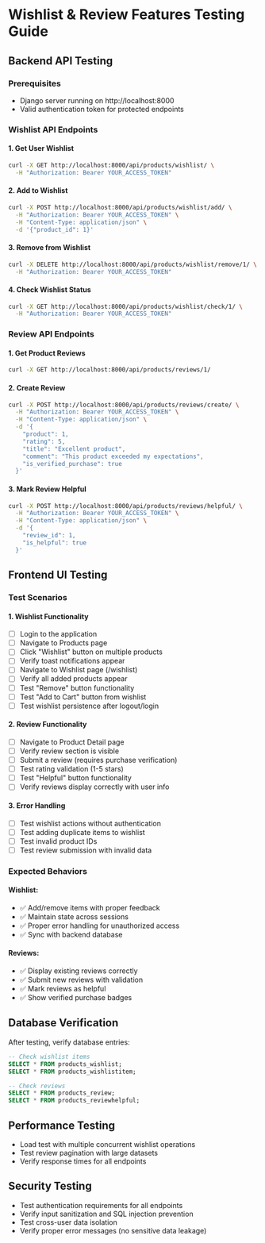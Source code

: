 # Wishlist & Review Features Testing Guide

## Backend API Testing

### Prerequisites
- Django server running on http://localhost:8000
- Valid authentication token for protected endpoints

### Wishlist API Endpoints

#### 1. Get User Wishlist
```bash
curl -X GET http://localhost:8000/api/products/wishlist/ \
  -H "Authorization: Bearer YOUR_ACCESS_TOKEN"
```

#### 2. Add to Wishlist
```bash
curl -X POST http://localhost:8000/api/products/wishlist/add/ \
  -H "Authorization: Bearer YOUR_ACCESS_TOKEN" \
  -H "Content-Type: application/json" \
  -d '{"product_id": 1}'
```

#### 3. Remove from Wishlist
```bash
curl -X DELETE http://localhost:8000/api/products/wishlist/remove/1/ \
  -H "Authorization: Bearer YOUR_ACCESS_TOKEN"
```

#### 4. Check Wishlist Status
```bash
curl -X GET http://localhost:8000/api/products/wishlist/check/1/ \
  -H "Authorization: Bearer YOUR_ACCESS_TOKEN"
```

### Review API Endpoints

#### 1. Get Product Reviews
```bash
curl -X GET http://localhost:8000/api/products/reviews/1/
```

#### 2. Create Review
```bash
curl -X POST http://localhost:8000/api/products/reviews/create/ \
  -H "Authorization: Bearer YOUR_ACCESS_TOKEN" \
  -H "Content-Type: application/json" \
  -d '{
    "product": 1,
    "rating": 5,
    "title": "Excellent product",
    "comment": "This product exceeded my expectations",
    "is_verified_purchase": true
  }'
```

#### 3. Mark Review Helpful
```bash
curl -X POST http://localhost:8000/api/products/reviews/helpful/ \
  -H "Authorization: Bearer YOUR_ACCESS_TOKEN" \
  -H "Content-Type: application/json" \
  -d '{
    "review_id": 1,
    "is_helpful": true
  }'
```

## Frontend UI Testing

### Test Scenarios

#### 1. Wishlist Functionality
- [ ] Login to the application
- [ ] Navigate to Products page
- [ ] Click "Wishlist" button on multiple products
- [ ] Verify toast notifications appear
- [ ] Navigate to Wishlist page (/wishlist)
- [ ] Verify all added products appear
- [ ] Test "Remove" button functionality
- [ ] Test "Add to Cart" button from wishlist
- [ ] Test wishlist persistence after logout/login

#### 2. Review Functionality
- [ ] Navigate to Product Detail page
- [ ] Verify review section is visible
- [ ] Submit a review (requires purchase verification)
- [ ] Test rating validation (1-5 stars)
- [ ] Test "Helpful" button functionality
- [ ] Verify reviews display correctly with user info

#### 3. Error Handling
- [ ] Test wishlist actions without authentication
- [ ] Test adding duplicate items to wishlist
- [ ] Test invalid product IDs
- [ ] Test review submission with invalid data

### Expected Behaviors

#### Wishlist:
- ✅ Add/remove items with proper feedback
- ✅ Maintain state across sessions
- ✅ Proper error handling for unauthorized access
- ✅ Sync with backend database

#### Reviews:
- ✅ Display existing reviews correctly
- ✅ Submit new reviews with validation
- ✅ Mark reviews as helpful
- ✅ Show verified purchase badges

## Database Verification

After testing, verify database entries:
```sql
-- Check wishlist items
SELECT * FROM products_wishlist;
SELECT * FROM products_wishlistitem;

-- Check reviews
SELECT * FROM products_review;
SELECT * FROM products_reviewhelpful;
```

## Performance Testing

- Load test with multiple concurrent wishlist operations
- Test review pagination with large datasets
- Verify response times for all endpoints

## Security Testing

- Test authentication requirements for all endpoints
- Verify input sanitization and SQL injection prevention
- Test cross-user data isolation
- Verify proper error messages (no sensitive data leakage)
